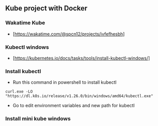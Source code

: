 ## Kube project with Docker
### Wakatime Kube
 - [https://wakatime.com/@spcn12/projects/ivfefhesbh]
### Kubectl windows
 - [https://kubernetes.io/docs/tasks/tools/install-kubectl-windows/]
### Install kubectl
 - Run this command in powershell to install kubectl
```
curl.exe -LO "https://dl.k8s.io/release/v1.26.0/bin/windows/amd64/kubectl.exe"
```
 - Go to edit environment variables and new path for kubectl

### Install mini kube windows

